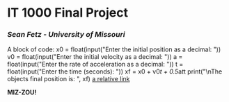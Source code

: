 # IT 1000 Final Project
### _Sean Fetz - University of Missouri_

A block of code:
x0 = float(input("Enter the initial position as a decimal: "))
v0 = float(input("Enter the initial velocity as a decimal: "))
a = float(input("Enter the rate of acceleration as a decimal: "))
t = float(input("Enter the time (seconds): "))
xf = x0 + v0*t + 0.5*a*t*t
print("\nThe objects final position is: ", xf)
[a relative link](FinalProject.md)

**MIZ-ZOU!**
